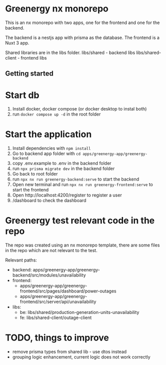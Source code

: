 # Greenergy nx monorepo

This is an nx monorepo with two apps, one for the frontend and one for the backend.

The backend is a nestjs app with prisma as the database.
The frontend is a Nuxt 3 app.

Shared libraries are in the libs folder.
libs/shared - backend libs
libs/shared-client - frontend libs

## Getting started

# Start db

1. Install docker, docker compose (or docker desktop to instal both)
2. run `docker compose up -d` in the root folder

# Start the application

1. Install dependencies with `npm install`
2. Go to backend app folder with `cd apps/greenergy-app/greenergy-backend`
3. copy .env.example to .env in the backend folder
4. run `npx prisma migrate dev` in the backend folder
5. Go back to root folder
6. run `npx nx run greenergy-backend:serve` to start the backend
7. Open new terminal and run `npx nx run greenergy-frontend:serve` to start the frontend
8. Open http://localhost:4200/register to register a user
9. /dashboard to check the dashboard

# Greenergy test relevant code in the repo

The repo was created using an nx monorepo template, there are some files in the repo which are not relevant to the test.

Relevant paths:

- backend: apps/greenergy-app/greenergy-backend/src/modules/unavailability
- frontend:
  - apps/greenergy-app/greenergy-frontend/src/pages/dashboard/power-outages
  - apps/greenergy-app/greenergy-frontend/src/server/api/unavailability
- libs:
  - be: libs/shared/production-generation-units-unavailability
  - fe: libs/shared-client/outage-client

# TODO, things to improve

- remove prisma types from shared lib - use dtos instead
- grouping logic enhancement, current logic does not work correctly
